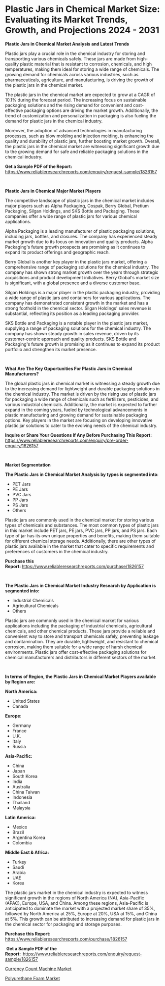<p><h1>Plastic Jars in Chemical Market Size: Evaluating its Market Trends, Growth, and Projections 2024 - 2031</h1></p><p><strong>Plastic Jars in Chemical Market Analysis and Latest Trends</strong></p>
<p><p>Plastic jars play a crucial role in the chemical industry for storing and transporting various chemicals safely. These jars are made from high-quality plastic material that is resistant to corrosion, chemicals, and high temperatures, making them ideal for storing a wide range of chemicals. The growing demand for chemicals across various industries, such as pharmaceuticals, agriculture, and manufacturing, is driving the growth of the plastic jars in the chemical market.</p><p>The plastic jars in the chemical market are expected to grow at a CAGR of 10.1% during the forecast period. The increasing focus on sustainable packaging solutions and the rising demand for convenient and cost-effective packaging options are driving the market growth. Additionally, the trend of customization and personalization in packaging is also fueling the demand for plastic jars in the chemical industry.</p><p>Moreover, the adoption of advanced technologies in manufacturing processes, such as blow molding and injection molding, is enhancing the quality and durability of plastic jars, further boosting market growth. Overall, the plastic jars in the chemical market are witnessing significant growth due to the growing demand for safe and reliable packaging solutions in the chemical industry.</p></p>
<p><strong>Get a Sample PDF of the Report:&nbsp;</strong> <a href="https://www.reliableresearchreports.com/enquiry/request-sample/1826157">https://www.reliableresearchreports.com/enquiry/request-sample/1826157</a></p>
<p>&nbsp;</p>
<p><strong>Plastic Jars in Chemical Major Market Players</strong></p>
<p><p>The competitive landscape of plastic jars in the chemical market includes major players such as Alpha Packaging, Cospak, Berry Global, Pretium Packaging, Silgan Holdings, and SKS Bottle and Packaging. These companies offer a wide range of plastic jars for various chemical applications.</p><p>Alpha Packaging is a leading manufacturer of plastic packaging solutions, including jars, bottles, and closures. The company has experienced steady market growth due to its focus on innovation and quality products. Alpha Packaging's future growth prospects are promising as it continues to expand its product offerings and geographic reach.</p><p>Berry Global is another key player in the plastic jars market, offering a comprehensive range of packaging solutions for the chemical industry. The company has shown strong market growth over the years through strategic acquisitions and product development initiatives. Berry Global's market size is significant, with a global presence and a diverse customer base.</p><p>Silgan Holdings is a major player in the plastic packaging industry, providing a wide range of plastic jars and containers for various applications. The company has demonstrated consistent growth in the market and has a strong foothold in the chemical sector. Silgan Holdings' sales revenue is substantial, reflecting its position as a leading packaging provider.</p><p>SKS Bottle and Packaging is a notable player in the plastic jars market, supplying a range of packaging solutions for the chemical industry. The company has shown steady growth in sales revenue, driven by its customer-centric approach and quality products. SKS Bottle and Packaging's future growth is promising as it continues to expand its product portfolio and strengthen its market presence.</p></p>
<p>&nbsp;</p>
<p><strong>What Are The Key Opportunities For Plastic Jars in Chemical Manufacturers?</strong></p>
<p><p>The global plastic jars in chemical market is witnessing a steady growth due to the increasing demand for lightweight and durable packaging solutions in the chemical industry. The market is driven by the rising use of plastic jars for packaging a wide range of chemicals such as fertilizers, pesticides, and various industrial chemicals. Additionally, the market is expected to further expand in the coming years, fueled by technological advancements in plastic manufacturing and growing demand for sustainable packaging options. Key players in the market are focusing on developing innovative plastic jar solutions to cater to the evolving needs of the chemical industry.</p></p>
<p><strong>Inquire or Share Your Questions If Any Before Purchasing This Report:</strong> <a href="https://www.reliableresearchreports.com/enquiry/pre-order-enquiry/1826157">https://www.reliableresearchreports.com/enquiry/pre-order-enquiry/1826157</a></p>
<p>&nbsp;</p>
<p><strong>Market Segmentation</strong></p>
<p><strong>The Plastic Jars in Chemical Market Analysis by types is segmented into:</strong></p>
<p><ul><li>PET Jars</li><li>PE Jars</li><li>PVC Jars</li><li>PP Jars</li><li>PS Jars</li><li>Others</li></ul></p>
<p><p>Plastic jars are commonly used in the chemical market for storing various types of chemicals and substances. The most common types of plastic jars in this market include PET jars, PE jars, PVC jars, PP jars, and PS jars. Each type of jar has its own unique properties and benefits, making them suitable for different chemical storage needs. Additionally, there are other types of plastic jars available in the market that cater to specific requirements and preferences of customers in the chemical industry.</p></p>
<p><strong>Purchase this Report:&nbsp;</strong><a href="https://www.reliableresearchreports.com/purchase/1826157">https://www.reliableresearchreports.com/purchase/1826157</a></p>
<p>&nbsp;</p>
<p><strong>The Plastic Jars in Chemical Market Industry Research by Application is segmented into:</strong></p>
<p><ul><li>Industrial Chemicals</li><li>Agricultural Chemicals</li><li>Others</li></ul></p>
<p><p>Plastic jars are commonly used in the chemical market for various applications including the packaging of industrial chemicals, agricultural chemicals, and other chemical products. These jars provide a reliable and convenient way to store and transport chemicals safely, preventing leakage and contamination. They are durable, lightweight, and resistant to chemical corrosion, making them suitable for a wide range of harsh chemical environments. Plastic jars offer cost-effective packaging solutions for chemical manufacturers and distributors in different sectors of the market.</p></p>
<p>&nbsp;</p>
<p><strong>In terms of Region, the Plastic Jars in Chemical Market Players available by Region are:</strong></p>
<p>
    <p> <strong> North America: </strong>
        <ul>
            <li>United States</li>
            <li>Canada</li>
        </ul>
        </p> 
    <p> <strong> Europe: </strong>
        <ul>
            <li>Germany</li>
            <li>France</li>
            <li>U.K.</li>
            <li>Italy</li>
            <li>Russia</li>
        </ul>
        </p> 
    <p> <strong> Asia-Pacific: </strong>
        <ul>
            <li>China</li>
            <li>Japan</li>
            <li>South Korea</li>
            <li>India</li>
            <li>Australia</li>
            <li>China Taiwan</li>
            <li>Indonesia</li>
            <li>Thailand</li>
            <li>Malaysia</li>
        </ul>
        </p> 
    <p> <strong> Latin America: </strong>
        <ul>
            <li>Mexico</li>
            <li>Brazil</li>
            <li>Argentina Korea</li>
            <li>Colombia</li>
        </ul>
        </p> 
    <p> <strong> Middle East & Africa: </strong>
        <ul>
            <li>Turkey</li>
            <li>Saudi</li>
            <li>Arabia</li>
            <li>UAE</li>
            <li>Korea</li>
        </ul>
    </p>
    </p>
<p><p>The plastic jars market in the chemical industry is expected to witness significant growth in the regions of North America (NA), Asia-Pacific (APAC), Europe, USA, and China. Among these regions, Asia-Pacific is anticipated to dominate the market with a projected market share of 35%, followed by North America at 25%, Europe at 20%, USA at 15%, and China at 5%. This growth can be attributed to increasing demand for plastic jars in the chemical sector for packaging and storage purposes.</p></p>
<p><strong>Purchase this Report: </strong><a href="https://www.reliableresearchreports.com/purchase/1826157">https://www.reliableresearchreports.com/purchase/1826157</a></p>
<p>&nbsp;<strong>Get a Sample PDF of the Report:&nbsp;&nbsp;</strong><a href="https://www.reliableresearchreports.com/enquiry/request-sample/1826157">https://www.reliableresearchreports.com/enquiry/request-sample/1826157</a></p>
<p><strong></strong></p>
<p><p><a href="https://view.publitas.com/reportprime-1/currency-count-machine-market-analysis-and-market-size-global-industry-overview-market-segmentation-and-forecast-2024-to-2031/">Currency Count Machine Market</a></p><p><a href="https://five-trouble-98a.notion.site/Polyurethane-Foam-Market-Size-and-Growth-Market-Segmentation-Regional-and-Country-Breakdowns-and--13e3c0d682234144a89a14fa46a0bf7d">Polyurethane Foam Market</a></p></p>
